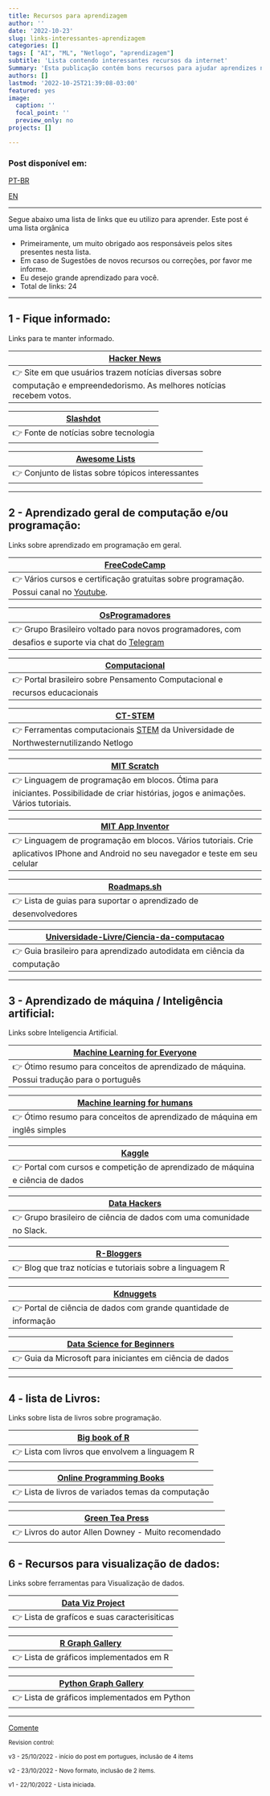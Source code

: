 ```yaml
---
title: Recursos para aprendizagem
author: ''
date: '2022-10-23'
slug: links-interessantes-aprendizagem
categories: []
tags: [ "AI", "ML", "Netlogo", "aprendizagem"]
subtitle: 'Lista contendo interessantes recursos da internet'
Summary: 'Esta publicação contém bons recursos para ajudar aprendizes novos e experientes'
authors: []
lastmod: '2022-10-25T21:39:08-03:00'
featured: yes
image:
  caption: ''
  focal_point: ''
  preview_only: no
projects: []

---
```


### Post disponível em:

[PT-BR](https://lgrando1.github.io/post/links-interessantes-aprendizagem/)

[EN](https://lgrando1.github.io/post/learning-resource-links/)
___ 
Segue abaixo uma lista de links que eu utilizo para aprender. Este post é uma lista orgânica
- Primeiramente, um muito obrigado aos responsáveis pelos sites presentes nesta lista.
- Em caso de Sugestões de novos recursos ou correções, por favor me informe.
- Eu desejo grande aprendizado para você.
- Total de links: 24


___

## 1 - Fique informado:
Links para te manter informado.

|  [Hacker News](https://news.ycombinator.com/) |
| ----------- |
| 👉  Site em que usuários trazem notícias diversas sobre computação e empreendedorismo. As melhores notícias recebem votos.|

| [Slashdot](https://slashdot.org/) |
| ----------- | 
| 👉   Fonte de notícias sobre tecnologia |

| [Awesome Lists](https://github.com/sindresorhus/awesome) |
| ----------- |
| 👉  Conjunto de listas sobre tópicos interessantes |
 

___

## 2 - Aprendizado geral de computação e/ou programação:
Links sobre aprendizado em programação em geral.

| [FreeCodeCamp](https://www.freecodecamp.org/) |
| -----------  |
| 👉  Vários cursos e certificação gratuitas sobre programação. Possui canal no [Youtube](https://www.youtube.com/c/Freecodecamp/videos).|

|  [OsProgramadores](https://osprogramadores.com/) |
| -----------  |
|👉  Grupo Brasileiro voltado para novos programadores, com desafios e suporte via chat do [Telegram](https://t.me/OsProgramadores)|

|  [Computacional](https://www.computacional.com.br/) |
| -----------  |
| 👉  Portal brasileiro sobre Pensamento Computacional e recursos educacionais |

|  [CT-STEM](https://ct-stem.northwestern.edu/) |
| -----------  |
| 👉  Ferramentas computacionais [STEM](https://pt.wikipedia.org/wiki/STEM) da Universidade de Northwesternutilizando Netlogo |
 
|  [MIT Scratch](https://scratch.mit.edu/) |
| ----------- | 
| 👉  Linguagem de programação em blocos. Ótima para iniciantes. Possibilidade de criar histórias, jogos e animações. Vários tutoriais. |

|  [MIT App Inventor](https://appinventor.mit.edu/) |
| ----------- | 
|  👉  Linguagem de programação em blocos. Vários tutoriais. Crie aplicativos IPhone and Android no seu navegador e teste em seu celular |

| [Roadmaps.sh](https://roadmap.sh/) |
| ----------- | 
|  👉  Lista de guias para suportar o aprendizado de desenvolvedores |

| [Universidade-Livre/Ciencia-da-computacao](https://github.com/Universidade-Livre/ciencia-da-computacao/) |
| ----------- |
| 👉  Guia brasileiro para aprendizado autodidata em ciência da computação |

___ 

## 3 - Aprendizado de máquina / Inteligência artificial:
Links sobre Inteligencia Artificial.

|  [Machine Learning for Everyone](https://vas3k.com/blog/machine_learning/)|
| ----------- | 
| 👉  Ótimo resumo para conceitos de aprendizado de máquina. Possui tradução para o português |

|  [Machine learning for humans](https://medium.com/machine-learning-for-humans/why-machine-learning-matters-6164faf1df12)|
| ----------- | 
| 👉  Ótimo resumo para conceitos de aprendizado de máquina em inglês simples  |

| [Kaggle](https://www.kaggle.com/) |
| ----------- | 
|  👉  Portal com cursos e competição de aprendizado de máquina e ciência de dados |

| [Data Hackers](https://www.datahackers.com.br) |
| ----------- |
| 👉  Grupo brasileiro de ciência de dados com uma comunidade no Slack.|

| [R-Bloggers](https://www.r-bloggers.com/) |
| ----------- |
| 👉  Blog que traz notícias e tutoriais sobre a linguagem R|

| [Kdnuggets](https://www.kdnuggets.com/) |
| ----------- |
| 👉  Portal de ciência de dados com grande quantidade de informação |

| [Data Science for Beginners](https://microsoft.github.io/Data-Science-For-Beginners/#/) |
| ----------- |
|  👉  Guia da Microsoft para iniciantes em ciência de dados |

___ 

## 4 - lista de Livros:
Links sobre lista de livros sobre programação.

| [Big book of R](https://www.bigbookofr.com/index.html) |
| ----------- |
| 👉  Lista com livros que envolvem a linguagem R |

| [Online Programming Books](https://www.onlineprogrammingbooks.com/) |
| ----------- |
| 👉  Lista de livros de variados temas da computação|

| [Green Tea Press](https://greenteapress.com/wp/) |
| ----------- |
| 👉  Livros do autor Allen Downey - Muito recomendado |


## 6 - Recursos para visualização de dados:
Links sobre ferramentas para Visualização de dados.

| [Data Viz Project](https://datavizproject.com) |
| ----------- |
| 👉  Lista de grafícos e suas caracterisiticas |

| [R Graph Gallery](https://r-graph-gallery.com) |
| ----------- |
| 👉  Lista de gráficos implementados em R |

| [Python Graph Gallery](https://www.python-graph-gallery.com) |
| ----------- |
| 👉  Lista de gráficos implementados em Python |

---

[Comente](https://twitter.com/lgrando123/status/1585695353919111185)

<sub> Revision control: <sub>

<sub>   v3 - 25/10/2022 - início do post em portugues, inclusão de 4 items <sub>

<sub>   v2 - 23/10/2022 - Novo formato, inclusão de 2 items. <sub>
 
<sub>   v1 - 22/10/2022 - Lista iniciada.  <sub>
